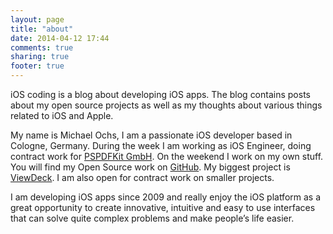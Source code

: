 ```yaml
---
layout: page
title: "about"
date: 2014-04-12 17:44
comments: true
sharing: true
footer: true
---
```


iOS coding is a blog about developing iOS apps. The blog contains posts about my open source projects as well as my thoughts about various things related to iOS and Apple.

My name is Michael Ochs, I am a passionate iOS developer based in Cologne, Germany. During the week I am working as iOS Engineer, doing contract work for [PSPDFKit GmbH](http://pspdfkit.com). On the weekend I work on my own stuff. You will find my Open Source work on [GitHub](https://github.com/michaelochs/). My biggest project is [ViewDeck](https://github.com/ViewDeck/ViewDeck). I am also open for contract work on smaller projects.

I am developing iOS apps since 2009 and really enjoy the iOS platform as a great opportunity to create innovative, intuitive and easy to use interfaces that can solve quite complex problems and make people’s life easier.